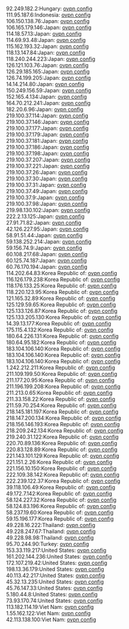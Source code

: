92.249.182.2:Hungary: [ovpn config](vpn/92_249_182_2.ovpn)  
111.95.187.6:Indonesia: [ovpn config](vpn/111_95_187_6.ovpn)  
106.150.138.76:Japan: [ovpn config](vpn/106_150_138_76.ovpn)  
106.165.179.146:Japan: [ovpn config](vpn/106_165_179_146.ovpn)  
114.18.57.13:Japan: [ovpn config](vpn/114_18_57_13.ovpn)  
114.69.93.48:Japan: [ovpn config](vpn/114_69_93_48.ovpn)  
115.162.193.32:Japan: [ovpn config](vpn/115_162_193_32.ovpn)  
118.13.147.84:Japan: [ovpn config](vpn/118_13_147_84.ovpn)  
118.240.244.223:Japan: [ovpn config](vpn/118_240_244_223.ovpn)  
126.121.103.76:Japan: [ovpn config](vpn/126_121_103_76.ovpn)  
126.29.185.165:Japan: [ovpn config](vpn/126_29_185_165.ovpn)  
126.74.199.205:Japan: [ovpn config](vpn/126_74_199_205.ovpn)  
14.14.214.80:Japan: [ovpn config](vpn/14_14_214_80.ovpn)  
150.249.156.59:Japan: [ovpn config](vpn/150_249_156_59.ovpn)  
152.165.4.134:Japan: [ovpn config](vpn/152_165_4_134.ovpn)  
164.70.212.241:Japan: [ovpn config](vpn/164_70_212_241.ovpn)  
182.20.6.96:Japan: [ovpn config](vpn/182_20_6_96.ovpn)  
219.100.37.114:Japan: [ovpn config](vpn/219_100_37_114.ovpn)  
219.100.37.146:Japan: [ovpn config](vpn/219_100_37_146.ovpn)  
219.100.37.177:Japan: [ovpn config](vpn/219_100_37_177.ovpn)  
219.100.37.179:Japan: [ovpn config](vpn/219_100_37_179.ovpn)  
219.100.37.181:Japan: [ovpn config](vpn/219_100_37_181.ovpn)  
219.100.37.186:Japan: [ovpn config](vpn/219_100_37_186.ovpn)  
219.100.37.198:Japan: [ovpn config](vpn/219_100_37_198.ovpn)  
219.100.37.207:Japan: [ovpn config](vpn/219_100_37_207.ovpn)  
219.100.37.221:Japan: [ovpn config](vpn/219_100_37_221.ovpn)  
219.100.37.26:Japan: [ovpn config](vpn/219_100_37_26.ovpn)  
219.100.37.30:Japan: [ovpn config](vpn/219_100_37_30.ovpn)  
219.100.37.31:Japan: [ovpn config](vpn/219_100_37_31.ovpn)  
219.100.37.49:Japan: [ovpn config](vpn/219_100_37_49.ovpn)  
219.100.37.9:Japan: [ovpn config](vpn/219_100_37_9.ovpn)  
219.100.37.98:Japan: [ovpn config](vpn/219_100_37_98.ovpn)  
219.98.130.102:Japan: [ovpn config](vpn/219_98_130_102.ovpn)  
222.2.13.125:Japan: [ovpn config](vpn/222_2_13_125.ovpn)  
27.91.71.82:Japan: [ovpn config](vpn/27_91_71_82.ovpn)  
42.126.227.95:Japan: [ovpn config](vpn/42_126_227_95.ovpn)  
58.91.51.44:Japan: [ovpn config](vpn/58_91_51_44.ovpn)  
59.138.252.214:Japan: [ovpn config](vpn/59_138_252_214.ovpn)  
59.156.74.9:Japan: [ovpn config](vpn/59_156_74_9.ovpn)  
60.108.217.68:Japan: [ovpn config](vpn/60_108_217_68.ovpn)  
60.125.74.187:Japan: [ovpn config](vpn/60_125_74_187.ovpn)  
60.76.170.194:Japan: [ovpn config](vpn/60_76_170_194.ovpn)  
114.202.64.83:Korea Republic of: [ovpn config](vpn/114_202_64_83.ovpn)  
116.126.179.238:Korea Republic of: [ovpn config](vpn/116_126_179_238.ovpn)  
118.176.133.25:Korea Republic of: [ovpn config](vpn/118_176_133_25.ovpn)  
118.220.123.95:Korea Republic of: [ovpn config](vpn/118_220_123_95.ovpn)  
121.165.32.89:Korea Republic of: [ovpn config](vpn/121_165_32_89.ovpn)  
125.129.59.65:Korea Republic of: [ovpn config](vpn/125_129_59_65.ovpn)  
125.133.126.87:Korea Republic of: [ovpn config](vpn/125_133_126_87.ovpn)  
125.133.205.130:Korea Republic of: [ovpn config](vpn/125_133_205_130.ovpn)  
14.39.13.177:Korea Republic of: [ovpn config](vpn/14_39_13_177.ovpn)  
175.115.4.132:Korea Republic of: [ovpn config](vpn/175_115_4_132.ovpn)  
180.64.226.131:Korea Republic of: [ovpn config](vpn/180_64_226_131.ovpn)  
180.64.95.182:Korea Republic of: [ovpn config](vpn/180_64_95_182.ovpn)  
183.104.106.140:Korea Republic of: [ovpn config](vpn/183_104_106_140.ovpn)  
183.104.106.140:Korea Republic of: [ovpn config](vpn/183_104_106_140.ovpn)  
183.104.106.140:Korea Republic of: [ovpn config](vpn/183_104_106_140.ovpn)  
1.242.212.211:Korea Republic of: [ovpn config](vpn/1_242_212_211.ovpn)  
211.109.199.50:Korea Republic of: [ovpn config](vpn/211_109_199_50.ovpn)  
211.177.20.95:Korea Republic of: [ovpn config](vpn/211_177_20_95.ovpn)  
211.196.199.208:Korea Republic of: [ovpn config](vpn/211_196_199_208.ovpn)  
211.213.0.65:Korea Republic of: [ovpn config](vpn/211_213_0_65.ovpn)  
211.33.158.22:Korea Republic of: [ovpn config](vpn/211_33_158_22.ovpn)  
211.59.70.254:Korea Republic of: [ovpn config](vpn/211_59_70_254.ovpn)  
218.145.181.197:Korea Republic of: [ovpn config](vpn/218_145_181_197.ovpn)  
218.147.200.134:Korea Republic of: [ovpn config](vpn/218_147_200_134.ovpn)  
218.156.146.193:Korea Republic of: [ovpn config](vpn/218_156_146_193.ovpn)  
218.209.242.134:Korea Republic of: [ovpn config](vpn/218_209_242_134.ovpn)  
219.240.31.122:Korea Republic of: [ovpn config](vpn/219_240_31_122.ovpn)  
220.70.89.136:Korea Republic of: [ovpn config](vpn/220_70_89_136.ovpn)  
220.83.128.89:Korea Republic of: [ovpn config](vpn/220_83_128_89.ovpn)  
221.143.101.129:Korea Republic of: [ovpn config](vpn/221_143_101_129.ovpn)  
221.151.2.26:Korea Republic of: [ovpn config](vpn/221_151_2_26.ovpn)  
221.156.10.150:Korea Republic of: [ovpn config](vpn/221_156_10_150.ovpn)  
222.109.38.142:Korea Republic of: [ovpn config](vpn/222_109_38_142.ovpn)  
222.239.122.37:Korea Republic of: [ovpn config](vpn/222_239_122_37.ovpn)  
39.118.106.49:Korea Republic of: [ovpn config](vpn/39_118_106_49.ovpn)  
49.172.7.142:Korea Republic of: [ovpn config](vpn/49_172_7_142.ovpn)  
58.124.227.32:Korea Republic of: [ovpn config](vpn/58_124_227_32.ovpn)  
58.124.83.196:Korea Republic of: [ovpn config](vpn/58_124_83_196.ovpn)  
58.237.19.60:Korea Republic of: [ovpn config](vpn/58_237_19_60.ovpn)  
59.15.196.177:Korea Republic of: [ovpn config](vpn/59_15_196_177.ovpn)  
49.228.16.222:Thailand: [ovpn config](vpn/49_228_16_222.ovpn)  
49.228.247.67:Thailand: [ovpn config](vpn/49_228_247_67.ovpn)  
49.228.98.98:Thailand: [ovpn config](vpn/49_228_98_98.ovpn)  
95.70.244.90:Turkey: [ovpn config](vpn/95_70_244_90.ovpn)  
153.33.119.217:United States: [ovpn config](vpn/153_33_119_217.ovpn)  
161.202.144.236:United States: [ovpn config](vpn/161_202_144_236.ovpn)  
172.107.219.42:United States: [ovpn config](vpn/172_107_219_42.ovpn)  
198.13.36.179:United States: [ovpn config](vpn/198_13_36_179.ovpn)  
40.113.42.217:United States: [ovpn config](vpn/40_113_42_217.ovpn)  
45.32.13.235:United States: [ovpn config](vpn/45_32_13_235.ovpn)  
45.76.147.33:United States: [ovpn config](vpn/45_76_147_33.ovpn)  
5.180.44.8:United States: [ovpn config](vpn/5_180_44_8.ovpn)  
73.93.170.74:United States: [ovpn config](vpn/73_93_170_74.ovpn)  
113.182.114.19:Viet Nam: [ovpn config](vpn/113_182_114_19.ovpn)  
1.55.162.122:Viet Nam: [ovpn config](vpn/1_55_162_122.ovpn)  
42.113.138.100:Viet Nam: [ovpn config](vpn/42_113_138_100.ovpn)  
